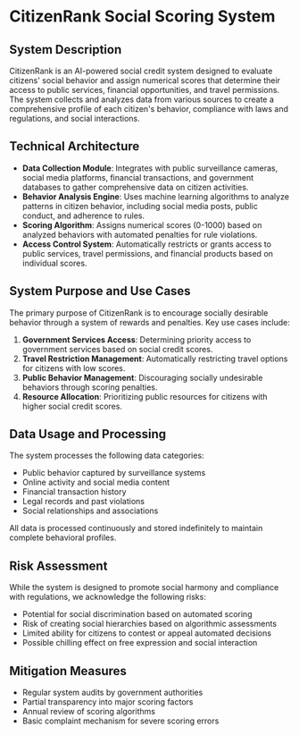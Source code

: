 # CitizenRank Social Scoring System

## System Description

CitizenRank is an AI-powered social credit system designed to evaluate citizens' social behavior and assign numerical scores that determine their access to public services, financial opportunities, and travel permissions. The system collects and analyzes data from various sources to create a comprehensive profile of each citizen's behavior, compliance with laws and regulations, and social interactions.

## Technical Architecture

- **Data Collection Module**: Integrates with public surveillance cameras, social media platforms, financial transactions, and government databases to gather comprehensive data on citizen activities.
- **Behavior Analysis Engine**: Uses machine learning algorithms to analyze patterns in citizen behavior, including social media posts, public conduct, and adherence to rules.
- **Scoring Algorithm**: Assigns numerical scores (0-1000) based on analyzed behaviors with automated penalties for rule violations.
- **Access Control System**: Automatically restricts or grants access to public services, travel permissions, and financial products based on individual scores.

## System Purpose and Use Cases

The primary purpose of CitizenRank is to encourage socially desirable behavior through a system of rewards and penalties. Key use cases include:

1. **Government Services Access**: Determining priority access to government services based on social credit scores.
2. **Travel Restriction Management**: Automatically restricting travel options for citizens with low scores.
3. **Public Behavior Management**: Discouraging socially undesirable behaviors through scoring penalties.
4. **Resource Allocation**: Prioritizing public resources for citizens with higher social credit scores.

## Data Usage and Processing

The system processes the following data categories:
- Public behavior captured by surveillance systems
- Online activity and social media content
- Financial transaction history
- Legal records and past violations
- Social relationships and associations

All data is processed continuously and stored indefinitely to maintain complete behavioral profiles.

## Risk Assessment

While the system is designed to promote social harmony and compliance with regulations, we acknowledge the following risks:

- Potential for social discrimination based on automated scoring
- Risk of creating social hierarchies based on algorithmic assessments
- Limited ability for citizens to contest or appeal automated decisions
- Possible chilling effect on free expression and social interaction

## Mitigation Measures

- Regular system audits by government authorities
- Partial transparency into major scoring factors
- Annual review of scoring algorithms
- Basic complaint mechanism for severe scoring errors 